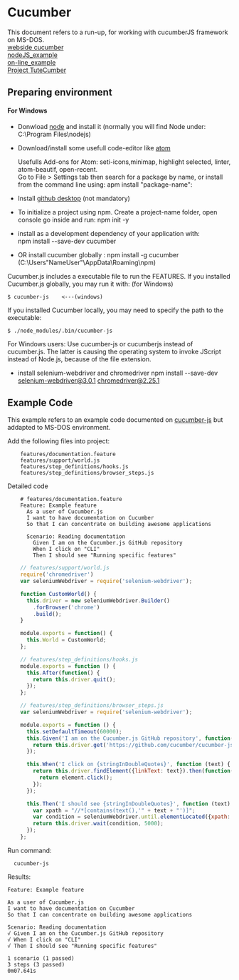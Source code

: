 # Cucumber
  This document refers to a run-up, for working with cucumberJS framework on MS-DOS.  
  [webside cucumber](https://cucumber.io/)   
  [nodeJS_example](https://github.com/cucumber/cucumber-js/blob/master/docs/nodejs_example.md)   
  [on-line_example](http://cucumber.github.io/cucumber-js/)      
  [Project TuteCumber](https://github.com/denford/tutecumber)
## Preparing environment
#### For Windows
* Donwload [node](https://nodejs.org/en/) and install it
  (normally you will find Node under: C:\Program Files\nodejs)


* Download/install some usefull code-editor like [atom](https://atom.io/)

    Usefulls Add-ons for Atom: seti-icons,minimap, highlight selected, linter, atom-beautif, open-recent.    
    Go to File > Settings tab then search for a package by name, or install from the command line using:
          apm install "package-name":


* Install [github desktop](https://desktop.github.com/) (not mandatory)

* To initialize a project using npm. Create a project-name folder, open console go inside and run:
      npm init -y
* install as a development dependency of your application with:       
      npm install --save-dev cucumber
* OR install cucumber globally :
      npm install -g cucumber
      (C:\Users\"NameUser"\AppData\Roaming\npm)

Cucumber.js includes a executable file to run the FEATURES. If you installed Cucumber.js globally, you may run it with: (for Windows)

    $ cucumber-js    <---(windows)


If you installed Cucumber locally, you may need to specify the path to the executable:

``` shell
$ ./node_modules/.bin/cucumber-js
```
For Windows users: Use cucumber-js or cucumberjs instead of cucumber.js. The latter is causing the operating system to invoke JScript instead of Node.js, because of the file extension.

* install selenium-webdriver and chromedriver
      npm install --save-dev selenium-webdriver@3.0.1 chromedriver@2.25.1

## Example Code

This example refers to an example code documented on [cucumber-js](https://github.com/cucumber/cucumber-js/blob/master/docs/nodejs_example.md) but addapted to MS-DOS environment.

  Add the following files into project:

        features/documentation.feature
        features/support/world.js
        features/step_definitions/hooks.js
        features/step_definitions/browser_steps.js
Detailed code

```gherkin
    # features/documentation.feature
    Feature: Example feature
      As a user of Cucumber.js
      I want to have documentation on Cucumber
      So that I can concentrate on building awesome applications

      Scenario: Reading documentation
        Given I am on the Cucumber.js GitHub repository
        When I click on "CLI"
        Then I should see "Running specific features"
```

```javascript
    // features/support/world.js
    require('chromedriver')
    var seleniumWebdriver = require('selenium-webdriver');

    function CustomWorld() {
      this.driver = new seleniumWebdriver.Builder()
        .forBrowser('chrome')
        .build();
    }

    module.exports = function() {
      this.World = CustomWorld;
    };
```

```javascript
    // features/step_definitions/hooks.js
    module.exports = function () {
      this.After(function() {
        return this.driver.quit();
      });
    };
```

```javascript
    // features/step_definitions/browser_steps.js
    var seleniumWebdriver = require('selenium-webdriver');

    module.exports = function () {
      this.setDefaultTimeout(60000);
      this.Given('I am on the Cucumber.js GitHub repository', function() {
        return this.driver.get('https://github.com/cucumber/cucumber-js/tree/master');
      });

      this.When('I click on {stringInDoubleQuotes}', function (text) {
        return this.driver.findElement({linkText: text}).then(function(element) {
          return element.click();
        });
      });

      this.Then('I should see {stringInDoubleQuotes}', function (text) {
        var xpath = "//*[contains(text(),'" + text + "')]";
        var condition = seleniumWebdriver.until.elementLocated({xpath: xpath});
        return this.driver.wait(condition, 5000);
      });
    };
```
  Run command:

      cucumber-js
Results:

```gherkin
Feature: Example feature

As a user of Cucumber.js
I want to have documentation on Cucumber
So that I can concentrate on building awesome applications

Scenario: Reading documentation
√ Given I am on the Cucumber.js GitHub repository
√ When I click on "CLI"
√ Then I should see "Running specific features"

1 scenario (1 passed)
3 steps (3 passed)
0m07.641s
```
